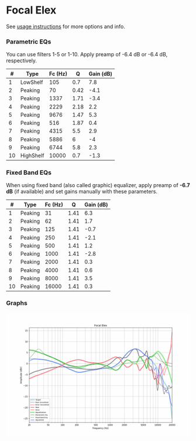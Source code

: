 # Focal Elex
See [usage instructions](https://github.com/jaakkopasanen/AutoEq#usage) for more options and info.

### Parametric EQs
You can use filters 1-5 or 1-10. Apply preamp of -6.4 dB or -6.4 dB, respectively.

|   # | Type      |   Fc (Hz) |    Q |   Gain (dB) |
|-----|-----------|-----------|------|-------------|
|   1 | LowShelf  |       105 | 0.7  |         7.8 |
|   2 | Peaking   |        70 | 0.42 |        -4.1 |
|   3 | Peaking   |      1337 | 1.71 |        -3.4 |
|   4 | Peaking   |      2229 | 2.18 |         2.2 |
|   5 | Peaking   |      9676 | 1.47 |         5.3 |
|   6 | Peaking   |       516 | 1.87 |         0.4 |
|   7 | Peaking   |      4315 | 5.5  |         2.9 |
|   8 | Peaking   |      5886 | 6    |        -4   |
|   9 | Peaking   |      6744 | 5.8  |         2.3 |
|  10 | HighShelf |     10000 | 0.7  |        -1.3 |

### Fixed Band EQs
When using fixed band (also called graphic) equalizer, apply preamp of **-6.7 dB** (if available) and set gains manually with these parameters.

|   # | Type    |   Fc (Hz) |    Q |   Gain (dB) |
|-----|---------|-----------|------|-------------|
|   1 | Peaking |        31 | 1.41 |         6.3 |
|   2 | Peaking |        62 | 1.41 |         1.7 |
|   3 | Peaking |       125 | 1.41 |        -0.7 |
|   4 | Peaking |       250 | 1.41 |        -2.1 |
|   5 | Peaking |       500 | 1.41 |         1.2 |
|   6 | Peaking |      1000 | 1.41 |        -2.8 |
|   7 | Peaking |      2000 | 1.41 |         0.3 |
|   8 | Peaking |      4000 | 1.41 |         0.6 |
|   9 | Peaking |      8000 | 1.41 |         3.5 |
|  10 | Peaking |     16000 | 1.41 |         0.3 |

### Graphs
![](./Focal%20Elex.png)
